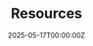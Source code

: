 ---
title: "Resources"
date: 2025-05-17T00:00:00Z
last_updated: 2025-05-18T00:00:00Z
draft: false
url: /resources 
layout: resources
topics:
    'Student Life': "Learn more about how you can get involved in the student community."
    Academics: "Set yourself up for success with advice and info provided by other students."
    Careers: "Explore your possible future career paths."
    Self-Learning: "Find ways to teach yourself new skills."
    Course Info: "Research the variety of courses offered in Carleton's CS program."

topics:
  - name: "Student Life"
    description: "Learn more about how you can get involved."
    link: /resources/student-life
  - name: "Academics"
    description: "Set yourself up for success with advice and info provided by other students.."
    link: /resources/academics
  - name: "Careers"
    description: "Explore your possible future career paths."
    link: /resources/careers
  - name: "Self-Learning"
    description: "Find ways to teach yourself new skills."
    link: /resources/self-learning
  - name: "Course Info"
    description: "Research the variety of courses offered in Carleton's CS program."
    link: /resources/course-info
---